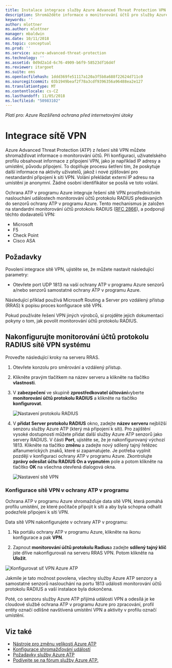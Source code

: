 ```yaml
---
title: Instalace integrace služby Azure Advanced Threat Protection VPN | Dokumentace Microsoftu
description: Shromážděte informace o monitorování účtů pro služby Azure ATP integrace sítě VPN.
keywords: ''
author: mlottner
ms.author: mlottner
manager: mbaldwin
ms.date: 10/11/2018
ms.topic: conceptual
ms.prod: ''
ms.service: azure-advanced-threat-protection
ms.technology: ''
ms.assetid: 0d9d2a1d-6c76-4909-b6f9-58523df16d4f
ms.reviewer: itargoet
ms.suite: ems
ms.openlocfilehash: 1ddd369fe51117a120a3f5b8a688f22624d711c0
ms.sourcegitcommit: 03b1949beaf2f78a3cdf9396356a96488ea2e127
ms.translationtype: MT
ms.contentlocale: cs-CZ
ms.lasthandoff: 11/05/2018
ms.locfileid: "50983102"
---
```

*Platí pro: Azure Rozšířená ochrana před internetovými útoky*


# <a name="integrate-vpn"></a>Integrace sítě VPN

Azure Advanced Threat Protection (ATP) z řešení sítě VPN můžete shromažďovat informace o monitorování účtů. Při konfiguraci, uživatelského profilu obsahovat informace z připojení VPN, jako je například IP adresy a umístění, původu připojení. To doplňuje procesu šetření tím, že poskytuje další informace na aktivity uživatelů, jakož i nové zjišťování pro nestandardní připojení k síti VPN. Volání překládat externí IP adresu na umístění je anonymní. Žádné osobní identifikátor se posílá ve toto volání.

Ochrana ATP v programu Azure integruje řešení sítě VPN prostřednictvím naslouchání událostech monitorování účtů protokolu RADIUS předávaných do senzorů ochrany ATP v programu Azure. Tento mechanismus je založen na standardní monitorování účtů protokolu RADIUS ([RFC 2866](https://tools.ietf.org/html/rfc2866)), a podporují těchto dodavatelů VPN:

-   Microsoft
-   F5
-   Check Point
-   Cisco ASA

## <a name="prerequisites"></a>Požadavky

Povolení integrace sítě VPN, ujistěte se, že můžete nastavit následující parametry:

-   Otevřete port UDP 1813 na vaší ochrany ATP v programu Azure senzorů a/nebo senzorů samostatné ochrany ATP v programu Azure.


Následující příklad používá Microsoft Routing a Server pro vzdálený přístup (RRAS) k popisu proces konfigurace sítě VPN.

Pokud používáte řešení VPN jiných výrobců, si projděte jejich dokumentaci pokyny o tom, jak povolit monitorování účtů protokolu RADIUS.

## <a name="configure-radius-accounting-on-the-vpn-system"></a>Nakonfigurujte monitorování účtů protokolu RADIUS sítě VPN systému

Proveďte následující kroky na serveru RRAS.
 
1.  Otevřete konzolu pro směrování a vzdálený přístup.
2.  Klikněte pravým tlačítkem na název serveru a klikněte na tlačítko **vlastnosti**.
3.  V **zabezpečení** ve skupině **zprostředkovatel účtování**vyberte **monitorování účtů protokolu RADIUS** a klikněte na tlačítko **konfigurovat**.

    ![Nastavení protokolu RADIUS](./media/radius-setup.png)

4.  V **přidat Server protokolu RADIUS** okno, zadejte **název serveru** nejbližší senzoru služby Azure ATP (který má připojení k síti). Pro zajištění vysoké dostupnosti můžete přidat další služby Azure ATP senzorů jako servery RADIUS. V části **Port**, ujistěte se, že je nakonfigurovaný výchozí 1813. Klikněte na tlačítko **změnu** a zadejte nový sdílený tajný řetězec alfanumerických znaků, které si zapamatujete. Je potřeba vyplnit později v konfiguraci ochrany ATP v programu Azure. Zkontrolujte **zprávy odesílat účtu RADIUS On a vypnutém** pole a potom klikněte na tlačítko **OK** na všechna otevřená dialogová okna.
 
     ![Nastavení sítě VPN](./media/vpn-set-accounting.png)
     
### <a name="configure-vpn-in-atp"></a>Konfigurace sítě VPN v ochrany ATP v programu

Ochrana ATP v programu Azure shromažďuje data sítě VPN, která pomáhá profilu umístění, ze které počítače připojit k síti a aby byla schopna odhalit podezřelé připojení k síti VPN.

Data sítě VPN nakonfigurujete v ochrany ATP v programu:

1.  Na portálu ochrany ATP v programu Azure, klikněte na ikonu konfigurace a pak **VPN**.
 

2.  Zapnout **monitorování účtů protokolu Radius**a zadejte **sdílený tajný klíč** jste dříve nakonfigurovali na serveru RRAS VPN. Potom klikněte na **Uložit**.
 

  ![Konfigurovat síť VPN Azure ATP](./media/atp-vpn-radius.png)


Jakmile je tato možnost povolena, všechny služby Azure ATP senzory a samostatné senzorů naslouchání na portu 1813 události monitorování účtů protokolu RADIUS a vaší instalace byla dokončena. 

 Poté, co senzoru služby Azure ATP přijímá události VPN a odesílá je ke cloudové službě ochrana ATP v programu Azure pro zpracování, profil entity označí odlišné navštívená umístění VPN a aktivity v profilu označí umístění.



## <a name="see-also"></a>Viz také
- [Nástroje pro změnu velikosti Azure ATP](http://aka.ms/aatpsizingtool)
- [Konfigurace shromažďování událostí](configure-event-collection.md)
- [Požadavky služby Azure ATP](atp-prerequisites.md)
- [Podívejte se na fórum služby Azure ATP.](https://aka.ms/azureatpcommunity)
